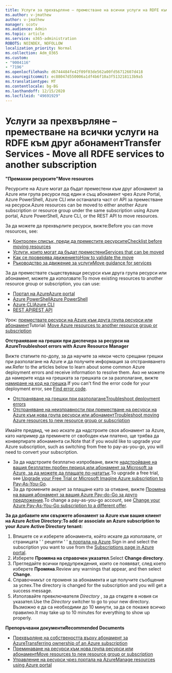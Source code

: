 ```yaml
---
title: Услуги за прехвърляне – преместване на всички услуги на RDFE към друг абонамент
ms.author: v-jmathew
author: v-jmathew
manager: scotv
ms.audience: Admin
ms.topic: article
ms.service: o365-administration
ROBOTS: NOINDEX, NOFOLLOW
localization_priority: Normal
ms.collection: Adm_O365
ms.custom:
- "9004116"
- "7196"
ms.openlocfilehash: d6744484fe42f09f03de562a00fd56712607d418
ms.sourcegitcommit: ec88047d550006a1df4b6f10a3f513218113b9a5
ms.translationtype: MT
ms.contentlocale: bg-BG
ms.lasthandoff: 12/15/2020
ms.locfileid: "49691929"
---
```

# <a name="transfer-services---move-all-rdfe-services-to-another-subscription"></a><span data-ttu-id="381db-102">Услуги за прехвърляне – преместване на всички услуги на RDFE към друг абонамент</span><span class="sxs-lookup"><span data-stu-id="381db-102">Transfer Services - Move all RDFE services to another subscription</span></span>

<span data-ttu-id="381db-103">**"Премахни ресурсите"**</span><span class="sxs-lookup"><span data-stu-id="381db-103">**Move resources**</span></span>

<span data-ttu-id="381db-104">Ресурсите на Azure могат да бъдат преместени към друг абонамент за Azure или група ресурси под един и същ абонамент чрез Azure Portal, Azure PowerShell, Azure CLI или останалата част от API за преместване на ресурси.</span><span class="sxs-lookup"><span data-stu-id="381db-104">Azure resources can be moved to either another Azure subscription or resource group under the same subscription using Azure portal, Azure PowerShell, Azure CLI, or the REST API to move resources.</span></span>

<span data-ttu-id="381db-105">За да можете да прехвърлите ресурси, вижте:</span><span class="sxs-lookup"><span data-stu-id="381db-105">Before you can move resources, see:</span></span>

- [<span data-ttu-id="381db-106">Контролен списък, преди да преместите ресурсите</span><span class="sxs-lookup"><span data-stu-id="381db-106">Checklist before moving resources</span></span>](https://docs.microsoft.com/azure/azure-resource-manager/resource-group-move-resources?WT.mc_id=Portal-Microsoft_Azure_Support#checklist-before-moving-resources)
- [<span data-ttu-id="381db-107">Услуги, които могат да бъдат преместени</span><span class="sxs-lookup"><span data-stu-id="381db-107">Services that can be moved</span></span>](https://docs.microsoft.com/azure/azure-resource-manager/move-support-resources?WT.mc_id=Portal-Microsoft_Azure_Support)
- [<span data-ttu-id="381db-108">Как се проверява движението</span><span class="sxs-lookup"><span data-stu-id="381db-108">How to validate the move</span></span>](https://docs.microsoft.com/azure/azure-resource-manager/resource-group-move-resources?WT.mc_id=Portal-Microsoft_Azure_Support#validate-move)
- [<span data-ttu-id="381db-109">Ръководство за движение за услуги</span><span class="sxs-lookup"><span data-stu-id="381db-109">Move guidance for services</span></span>](https://docs.microsoft.com/azure/azure-resource-manager/move-limitations/app-service-move-limitations?WT.mc_id=Portal-Microsoft_Azure_Support)

<span data-ttu-id="381db-110">За да премествате съществуващи ресурси към друга група ресурси или абонамент, можете да използвате:</span><span class="sxs-lookup"><span data-stu-id="381db-110">To move existing resources to another resource group or subscription, you can use:</span></span>

- [<span data-ttu-id="381db-111">Портал на Azure</span><span class="sxs-lookup"><span data-stu-id="381db-111">Azure portal</span></span>](https://docs.microsoft.com/azure/azure-resource-manager/resource-group-move-resources?WT.mc_id=Portal-Microsoft_Azure_Support#use-the-portal)
- [<span data-ttu-id="381db-112">Azure PowerShell</span><span class="sxs-lookup"><span data-stu-id="381db-112">Azure PowerShell</span></span>](https://docs.microsoft.com/azure/azure-resource-manager/resource-group-move-resources?WT.mc_id=Portal-Microsoft_Azure_Support#use-azure-powershell)
- [<span data-ttu-id="381db-113">Azure CLI</span><span class="sxs-lookup"><span data-stu-id="381db-113">Azure CLI</span></span>](https://docs.microsoft.com/azure/azure-resource-manager/resource-group-move-resources?WT.mc_id=Portal-Microsoft_Azure_Support#use-azure-cli)
- [<span data-ttu-id="381db-114">REST API</span><span class="sxs-lookup"><span data-stu-id="381db-114">REST API</span></span>](https://docs.microsoft.com/azure/azure-resource-manager/resource-group-move-resources?WT.mc_id=Portal-Microsoft_Azure_Support#use-rest-api)

<span data-ttu-id="381db-115">Урок: [премествате ресурси на Azure към друга група ресурси или абонамент](https://docs.microsoft.com/azure/azure-resource-manager/resource-manager-tutorial-move-resources)</span><span class="sxs-lookup"><span data-stu-id="381db-115">Tutorial: [Move Azure resources to another resource group or subscription](https://docs.microsoft.com/azure/azure-resource-manager/resource-manager-tutorial-move-resources)</span></span>

<span data-ttu-id="381db-116">**Отстраняване на грешки при диспечера за ресурси на Azure**</span><span class="sxs-lookup"><span data-stu-id="381db-116">**Troubleshoot errors with Azure Resource Manager**</span></span>

<span data-ttu-id="381db-117">Вижте статиите по-долу, за да научите за някои често срещани грешки при разполагане на Azure и да получите информация за отстраняването им.</span><span class="sxs-lookup"><span data-stu-id="381db-117">Refer to the articles below to learn about some common Azure deployment errors and receive information to resolve them.</span></span> <span data-ttu-id="381db-118">Ако не можете да намерите кода на грешката за грешката си за разполагане, вижте [намиране на код на грешка](https://docs.microsoft.com/azure/azure-resource-manager/resource-manager-common-deployment-errors?WT.mc_id=Portal-Microsoft_Azure_Support#find-error-code).</span><span class="sxs-lookup"><span data-stu-id="381db-118">If you can't find the error code for your deployment error, see [Find error code](https://docs.microsoft.com/azure/azure-resource-manager/resource-manager-common-deployment-errors?WT.mc_id=Portal-Microsoft_Azure_Support#find-error-code).</span></span>

- [<span data-ttu-id="381db-119">Отстраняване на грешки при разполагане</span><span class="sxs-lookup"><span data-stu-id="381db-119">Troubleshoot deployment errors</span></span>](https://docs.microsoft.com/azure/azure-resource-manager/resource-manager-common-deployment-errors)
- [<span data-ttu-id="381db-120">Отстраняване на неизправности при преместване на ресурси на Azure към нова група ресурси или абонамент</span><span class="sxs-lookup"><span data-stu-id="381db-120">Troubleshoot moving Azure resources to new resource group or subscription</span></span>](https://docs.microsoft.com/azure/azure-resource-manager/troubleshoot-move)

<span data-ttu-id="381db-121">Имайте предвид, че ако искате да надстроите своя абонамент за Azure, като например да преминете от свободен към платено, ще трябва да конвертирате абонамента си.</span><span class="sxs-lookup"><span data-stu-id="381db-121">Note that if you would like to upgrade your Azure subscription, such as switching from free to pay-as-you-go, you will need to convert your subscription.</span></span>

- <span data-ttu-id="381db-122">За да надстроите безплатно изпробване, вижте [надстройване на вашия безплатен пробен период или абонамент за Microsoft за Azure, за да можете да плащате по-нататък](https://docs.microsoft.com/azure/billing/billing-upgrade-azure-subscription).</span><span class="sxs-lookup"><span data-stu-id="381db-122">To upgrade a free trial, see [Upgrade your Free Trial or Microsoft Imagine Azure subscription to Pay-As-You-Go](https://docs.microsoft.com/azure/billing/billing-upgrade-azure-subscription).</span></span>
- <span data-ttu-id="381db-123">За да промените акаунт за плащане като за отиване, вижте [Промяна на вашия абонамент за вашия Azure Pay-do-Go за друго предложение](https://docs.microsoft.com/azure/billing/billing-how-to-switch-azure-offer).</span><span class="sxs-lookup"><span data-stu-id="381db-123">To change a pay-as-you-go account, see [Change your Azure Pay-As-You-Go subscription to a different offer](https://docs.microsoft.com/azure/billing/billing-how-to-switch-azure-offer).</span></span>

<span data-ttu-id="381db-124">**За да добавите или свържете абонамент за Azure към вашия клиент на Azure Active Directory:**</span><span class="sxs-lookup"><span data-stu-id="381db-124">**To add or associate an Azure subscription to your Azure Active Directory tenant:**</span></span>

1. <span data-ttu-id="381db-125">Впишете се и изберете абонамента, който искате да използвате, от страницата ' ' рецепти ' ' [в портала на Azure](https://portal.azure.com/#blade/Microsoft_Azure_Billing/SubscriptionsBlade).</span><span class="sxs-lookup"><span data-stu-id="381db-125">Sign in and select the subscription you want to use from the [Subscriptions page in Azure portal](https://portal.azure.com/#blade/Microsoft_Azure_Billing/SubscriptionsBlade).</span></span>
2. <span data-ttu-id="381db-126">Изберете **Промяна на справочен указател**.</span><span class="sxs-lookup"><span data-stu-id="381db-126">Select **Change directory**.</span></span>
3. <span data-ttu-id="381db-127">Прегледайте всички предупреждения, които се появяват, след което изберете **Промяна**.</span><span class="sxs-lookup"><span data-stu-id="381db-127">Review any warnings that appear, and then select **Change**.</span></span>
4. <span data-ttu-id="381db-128">Справочникът се променя за абонамента и ще получите съобщение за успех.</span><span class="sxs-lookup"><span data-stu-id="381db-128">The directory is changed for the subscription and you will get a success message.</span></span>
5. <span data-ttu-id="381db-129">Използвайте превключвателя *Directory* , за да отидете в новия си указател.</span><span class="sxs-lookup"><span data-stu-id="381db-129">Use the *Directory* switcher to go to your new directory.</span></span> <span data-ttu-id="381db-130">Възможно е да са необходими до 10 минути, за да се покаже всичко правилно.</span><span class="sxs-lookup"><span data-stu-id="381db-130">It may take up to 10 minutes for everything to show up properly.</span></span>

<span data-ttu-id="381db-131">**Препоръчвани документи**</span><span class="sxs-lookup"><span data-stu-id="381db-131">**Recommended Documents**</span></span>

- [<span data-ttu-id="381db-132">Прехвърляне на собствеността върху абонамент за Azure</span><span class="sxs-lookup"><span data-stu-id="381db-132">Transferring ownership of an Azure subscription</span></span>](https://docs.microsoft.com/azure/billing-subscription-transfer)
- [<span data-ttu-id="381db-133">Преминаване на ресурси към нова група ресурси или абонамент</span><span class="sxs-lookup"><span data-stu-id="381db-133">Move resources to new resource group or subscription</span></span>](https://docs.microsoft.com/azure/azure-resource-manager/resource-group-move-resources)
- [<span data-ttu-id="381db-134">Управление на ресурси чрез портала на Azure</span><span class="sxs-lookup"><span data-stu-id="381db-134">Manage resources using Azure portal</span></span>](https://docs.microsoft.com/azure/azure-resource-manager/resource-group-portal)
